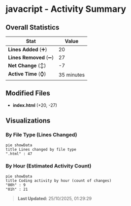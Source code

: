 # javacript - Activity Summary 

## Overall Statistics

| Stat                   | Value                                                             |
| ---------------------- | ----------------------------------------------------------------- |
| **Lines Added** (➕)   | 20                                          |
| **Lines Removed** (➖) | 27                                        |
| **Net Change** (↕)    | -7                |
| **Active Time** (⌚)   | 35 minutes |


## Modified Files
- **index.html** (+20, -27)

## Visualizations

### By File Type (Lines Changed)

```mermaid
pie showData
title Lines changed by file type
".html" : 47
```

### By Hour (Estimated Activity Count)

```mermaid
pie showData
title Coding activity by hour (count of changes)
"00h" : 9
"01h" : 21
```


> **Last Updated:** 25/10/2025, 01:29:29